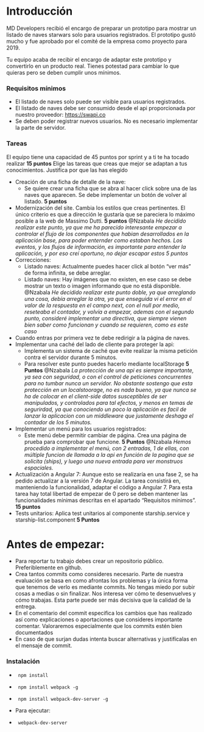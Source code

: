 

# Introducción
MD Developers recibió el encargo de preparar un prototipo para mostrar un listado de naves starwars solo para usuarios registrados. El prototipo gustó mucho y fue aprobado por el comité de la empresa como proyecto para 2019.

Tu equipo acaba de recibir el encargo de adaptar este prototipo y convertirlo en un producto real.
Tienes potestad para cambiar lo que quieras pero se deben cumplir unos mínimos.

### Requisitos mínimos

* El listado de naves solo puede ser visible para usuarios registrados.
* El listado de naves debe ser consumido desde el api proporcionada por nuestro proveedor: https://swapi.co
* Se deben poder registrar nuevos usuarios. No es necesario implementar la parte de servidor.

### Tareas

El equipo tiene una capacidad de 45 puntos por sprint y a ti te ha tocado realizar **15 puntos**
Elige las tareas que creas que mejor se adaptan a tus conocimientos. Justifica por que las has elegido 


- Creación de una ficha de detalle de la nave:
  - Se quiere crear una ficha que se abra al hacer click sobre una de las naves que aparecen. Se debe implementar un botón de volver al listado. **5 puntos**
- Modernización del site. Cambia los estilos que creas pertinentes. El único criterio es que a  dirección le gustaría que se pareciera lo máximo posible a la web de Massimo Dutti. **5 puntos**
 @Nzabala 
 *He decidido realizar este punto, ya que me ha parecido interesante empezar a controlar el flujo de los componentes que habian desarrollados en la aplicación base, para poder enternder como estaban hechos. Los eventos, y los flujos de información, es importante para entender la aplicación, y por eso creí oportuno, no dejar escapar estos 5 puntos*
- Correcciones:
  - Listado naves: Actualmente puedes hacer click al botón “ver más” de forma infinita, se debe arreglar.
  - Listado naves: Hay imágenes que no existen, en ese caso se debe mostrar un texto o imagen informando que no está disponible.
  @Nzabala 
 *He decidido realizar este punto doble, ya que arreglando una cosa, debía arreglar la otra, ya que enseguida vi el error en el valor de la respuesta en el campo next, con el null por medio, reseteaba el contador, y volvía a empezar, ademas con el segundo punto, consideré implementar una directiva, que siempre vienen bien saber como funcionan y cuando se requieren, como es este caso*
- Cuando entras por primera vez te debe redirigir a la página de naves.
- Implementar una caché del lado de cliente para proteger la api:
  - Implementa un sistema de caché que evite realizar la misma petición contra el servidor durante 5 minutos.
  - Para resolver este punto puedes hacerlo mediante localStorage **5 Puntos**
  @Nzabala 
 *La protección de una api es siempre importante, ya sea con seguridad, o con el control de peticiones concurrentes para no tumbar nunca un servidor. No obstante sostengo que esta protección en un localstoorage, no es nada bueno, ya que nunca se ha de colocar en el client-side datos susceptibles de ser manipulados, y controlados para tal efectos, y menos en temas de segurirdad, ya que conociendo un poco la aplicación es facil de lanzar la aplicacion con un middleware que justamente deshaga el contador de los 5 minutos.*
- Implementar un menú para los usuarios registrados:
   - Este menú debe permitir cambiar de página. Crea una página de prueba para comprobar que funcione. **5 Puntos**
   @Nzabala
   *Hemos procedido a implementar el menú, con 2 entradas, 1 de ellas, con múltiple funcion de llamada a la api en función de la pagina que se solicita (ships), y luego una nueva entrada para ver monstruos espaciales.*
- Actualización a Angular 7: Aunque esto se realizaría en una fase 2, se ha pedido actualizar a la versión 7 de Angular.  La tarea consistirá en, manteniendo la funcionalidad, adaptar el código a Angular 7. Para esta tarea hay total libertad de empezar de 0 pero se deben mantener las funcionalidades mínimas descritas en el apartado “Requisitos mínimos”. **15 puntos**
- Tests unitarios: Aplica test unitarios al componente starship.service y starship-list.component **5 Puntos**




# Antes de empezar:
- Para reportar tu trabajo debes crear un repositorio público. Preferiblemente en github.
- Crea tantos commits como consideres necesario. Parte de nuestra evaluación se basa en como afrontas los problemas y la única forma que tenemos de verlo es mediante commits. No tengas miedo por subir cosas a medias o sin finalizar. Nos interesa ver cómo te desenvuelves y cómo trabajas. Esta parte puede ser más decisiva que la calidad de la entrega.
- En el comentario del commit especifica los cambios que has realizado así como explicaciones o aportaciones que consideres importante comentar. Valoraremos especialmente que los commits estén bien documentados
- En caso de que surjan dudas intenta buscar alternativas y justifícalas en el mensaje de commit.


### Instalación
* <pre><code> npm install </code></pre>
* <pre><code> npm install webpack -g </code></pre>
* <pre><code> npm install webpack-dev-server -g </code></pre>
* Para ejecutar:
* <pre><code> webpack-dev-server </code></pre>
